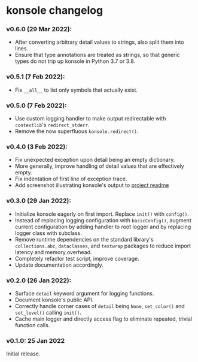# konsole changelog

### v0.6.0 (29 Mar 2022):

  * After converting arbitrary detail values to strings, also split them into
    lines.
  * Ensure that type annotations are treated as strings, so that generic types
    do not trip up konsole in Python 3.7 or 3.8.

### v0.5.1 (7 Feb 2022):

  * Fix `__all__` to list only symbols that actually exist.

### v0.5.0 (7 Feb 2022):

  * Use custom logging handler to make output redirectable with `contextlib`'s
    `redirect_stderr`.
  * Remove the now superfluous `konsole.redirect()`.

### v0.4.0 (3 Feb 2022):

  * Fix unexpected exception upon detail being an empty dictionary.
  * More generally, improve handling of detail values that are effectively empty.
  * Fix indentation of first line of exception trace.
  * Add screenshot illustrating konsole's output to [project readme](README.md)

### v0.3.0 (29 Jan 2022):

  * Initialize konsole eagerly on first import. Replace `init()` with `config()`.
  * Instead of replacing logging configuration with `basicConfig()`, augment
    current configuration by adding handler to root logger and by replacing
    logger class with subclass.
  * Remove runtime dependencies on the standard library's `collections.abc`,
    `dataclasses`, and `textwrap` packages to reduce import latency and memory
    overhead.
  * Completely refactor test script, improve coverage.
  * Update documentation accordingly.

### v0.2.0 (26 Jan 2022):

  * Surface `detail` keyword argument for logging functions.
  * Document konsole's public API.
  * Correctly handle corner cases of `detail` being `None`,
    `set_color()` and `set_level()` calling `init()`.
  * Cache main logger and directly access flag to eliminate repeated, trivial
    function calls.

### v0.1.0: 25 Jan 2022

Initial release.
